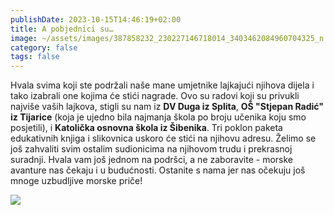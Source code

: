 ```yaml
---
publishDate: 2023-10-15T14:46:19+02:00
title: A pobjednici su…
image: ~/assets/images/387858232_230227146718014_3403462084960704325_n.jpg
category: false
tags: false
---
```

Hvala svima koji ste podržali naše mane umjetnike lajkajući njihova dijela i tako izabrali one kojima će stići nagrade. Ovo su radovi koji su privukli najviše vaših lajkova, stigli su nam iz **DV Duga iz Splita**, **OŠ "Stjepan Radić" iz Tijarice** (koja je ujedno bila najmanja škola po broju učenika koju smo posjetili), i **Katolička osnovna škola iz Šibenika**. Tri poklon paketa edukativnih knjiga i slikovnica  uskoro će stići na njihovu adresu. 
Želimo se još zahvaliti svim ostalim sudionicima na njihovom trudu i prekrasnoj suradnji. Hvala vam još jednom na podršci, a ne zaboravite - morske avanture nas čekaju i u budućnosti. Ostanite s nama jer nas očekuju još mnoge uzbudljive morske priče!

![](~/assets/images/radovi.jpg)